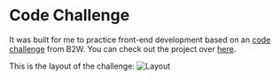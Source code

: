 # Code Challenge

It was built for me to practice front-end development based on an [code challenge](https://github.com/b2w-marketplace/code-challenge/ "code challenge") from B2W. You can check out the project over [here](https://wesleyramalho.github.io/code-challenge/ "code challenge").

This is the layout of the challenge:
![Layout](https://github.com/b2w-marketplace/code-challenge/blob/master/files/layout-code-challenge.jpg)

